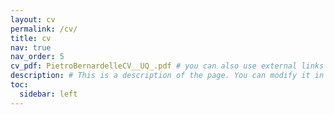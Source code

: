 ```yaml
---
layout: cv
permalink: /cv/
title: cv
nav: true
nav_order: 5
cv_pdf: PietroBernardelleCV__UQ_.pdf # you can also use external links here
description: # This is a description of the page. You can modify it in '_pages/cv.md'. You can also change or remove the top pdf download button.
toc:
  sidebar: left
---
```

